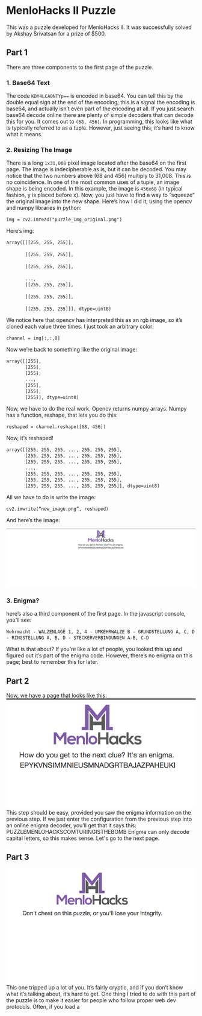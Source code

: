 # MenloHacks II Puzzle
This was a puzzle developed for MenloHacks II. It was successfully solved by
 Akshay Srivatsan for a prize of $500. 
 
## Part 1
There are three components to the first page of the puzzle.

### 1. Base64 Text
The code `KDY4LCA0NTYp==` is encoded in base64. You can tell this by the double equal sign at the end of the encoding; this is a signal the encoding is base64, and actually isn’t even part of the encoding at all.  If you just search base64 decode online there are plenty of simple decoders that can decode this for you. It comes out to `(68, 456)`. In programming, this looks like what is typically referred to as a tuple. However, just seeing this, it’s hard to know what it means.

### 2. Resizing The Image

There is a long `1x31,008` pixel image located after the base64 on the first page. The image is indecipherable as is, but it can be decoded. You may notice that the two numbers above (68 and 456) multiply to 31,008. This is no coincidence. In one of the most common uses of a tuple, an image shape is being encoded. In this example, the image is `456x68` (in typical fashion, y is placed before x). Now, you just have to find a way to “squeeze” the original image into the new shape. Here’s how I did it, using the opencv and numpy libraries in python:
```
img = cv2.imread("puzzle_img_original.png")
```
Here’s img:
```
array([[[255, 255, 255]],

       [[255, 255, 255]],

       [[255, 255, 255]],

       ..., 
       [[255, 255, 255]],

       [[255, 255, 255]],

       [[255, 255, 255]]], dtype=uint8)
```
We notice here that opencv has interpreted this as an rgb image, so it’s cloned each value three times. I just took an arbitrary color:
```
channel = img[:,:,0]
```
Now we’re back to something like the original image:
```
array([[255],
       [255],
       [255],
       ..., 
       [255],
       [255],
       [255]], dtype=uint8)
```
Now, we have to do the real work. Opencv returns numpy arrays. Numpy has a function, reshape, that lets you do this:
```
reshaped = channel.reshape([68, 456])
```
Now, it’s reshaped!
```
array([[255, 255, 255, ..., 255, 255, 255],
       [255, 255, 255, ..., 255, 255, 255],
       [255, 255, 255, ..., 255, 255, 255],
       ..., 
       [255, 255, 255, ..., 255, 255, 255],
       [255, 255, 255, ..., 255, 255, 255],
       [255, 255, 255, ..., 255, 255, 255]], dtype=uint8)
```
All we have to do is write the image:
```
cv2.imwrite(“new_image.png”, reshaped)
```

And here’s the image:


![Reshaped](/media/reshaped.png "Reshaped")

### 3. Enigma?
here’s also a third component of the first page. In the javascript console, you’ll see:
```
Wehrmacht - WALZENLAGE 1, 2, 4 - UMKEHRWALZE B - GRUNDSTELLUNG A, C, D - RINGSTELLUNG A, B, D - STECKERVERBINDUNGEN A-B, C-D
```

What is that about? If you’re like a lot of people, you looked this up and figured out it’s part of the enigma code. However, there’s no enigma on this page; best to remember this for later.

## Part 2
Now, we have a page that looks like this:
![Enigma](/media/Enigma.png "Enigma")
This step should be easy, provided you saw the enigma information on the previous step. If we just enter the configuration from the previous step into an online enigma decoder, you’ll get that it says this:
PUZZLEMENLOHACKSCOMTURINGISTHEBOMB
Enigma can only decode capital letters, so this makes sense. Let's go to the
 next page.

## Part 3
![Integrity](/media/Integrity.png "Integrity")
This one tripped up a lot of you. It’s fairly cryptic, and if you don’t know what it’s talking about, it’s hard to get. One thing I tried to do with this part of the puzzle is to make it easier for people who follow proper web dev protocols. Often, if you load a <script> tag in a page, you just put the src and not much else. However, if you’re loading from a cdn, it’s recommended to use SRI, which checks the code you’re getting with a cryptographic hash to make sure the file hasn’t been manipulated in transit. What does SRI stand for? Subresource Integrity. Let’s look for some of that on the page:
![Integrity Solution](/media/Integrity Solution.png "Integrity Solution")

Look! We found a tag with an integrity attribute! Let’s paste that into the address bar to see if it works:
puzzle.menlohacks.com/sha256-hVVnYaiADRTO2PzUGmuLJr8BLUSjGIZsDYGmIJLv2b8=

It worked!

## Part 4
The next page looks like this:
![Login](/media/Login.png "Login")
This looks like login credentials! Now, how do we use them? Well, remember the end goal of this is to send an announcement. Announcements are sent through live.menlohacks.com and the app. If you paid attention to my presentation, you’ll know that they both have the same backend: vivere. In the views.py for vivere, there’s an undocumented method that lets you post to /admin/announcements:
![Announcement Post](/media/announcementPost.png "Announcement Post")
Here’s a sample solution (I wrote this solution during MenloHacks so I didn’t test it for obvious reasons, but it should work):
```
$.ajax({

url: "https://api.menlohacks.com/admin/announcement",

contentType: 'application/json; charset=utf-8',

headers: {

"X-MenloHacks-Authorization": $.cookie("token") //your auth token for the account

},

data : JSON.stringify({

body: “I won the puzzle!”

}),

type: "POST",

});
```
And we’ve sent the announcement! That’s it! (Note that this will not work 
anymore, as we deleted the jason account).

Great job to Akshay for solving this puzzle!
